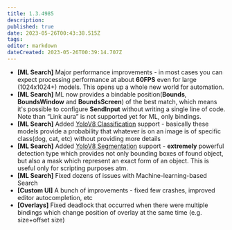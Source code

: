 ```yaml
---
title: 1.3.4985
description: 
published: true
date: 2023-05-26T00:43:38.515Z
tags: 
editor: markdown
dateCreated: 2023-05-26T00:39:14.707Z
---		
```

		
- **[ML Search]** Major performance improvements - in most cases you can expect processing performance at about **60FPS** even for large (1024x1024+) models. This opens up a whole new world for automation.  
- **[ML Search]** ML now provides a bindable position(**Bounds**, **BoundsWindow** and **BoundsScreen**) of the best match, which means it's possible to configure **SendInput** without writing a single line of code. Note than “Link aura” is not supported yet for ML, only bindings.  
- **[ML Search]** Added [YoloV8 Classification](https://docs.ultralytics.com/tasks/classify/) support - basically these models provide a probability that whatever is on an image is of specific class(dog, cat, etc) without providing more details  
- **[ML Search]** Added [YoloV8 Segmentation](https://docs.ultralytics.com/tasks/segment/) support - **extremely** powerful detection type which provides not only bounding boxes of found object, but also a mask which represent an exact form of an object. This is useful only for scripting purposes atm.  
- **[ML Search]** Fixed dozens of issues with Machine-learning-based Search  
- **[Custom UI]** A bunch of improvements - fixed few crashes, improved editor autocompletion, etc  
- **[Overlays]** Fixed deadlock that occurred when there were multiple bindings which change position of overlay at the same time (e.g. size+offset size)  
